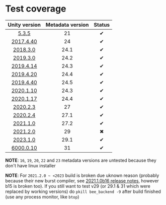 # Test coverage

|       Unity version       | Metadata version | Status |
| :-----------------------: | :--------------: | :----: |
|     [5.3.5](5.3.5f1/)     |        21        |   ✔    |
| [2017.4.40](2017.4.40f1/) |        24        |   ✔    |
|  [2018.3.0](2018.3.0f2/)  |       24.1       |   ✔    |
|  [2019.3.0](2019.3.0f6/)  |       24.2       |   ✔    |
| [2019.4.14](2019.4.14f1/) |       24.3       |   ✔    |
| [2019.4.20](2019.4.20f1/) |       24.4       |   ✔    |
| [2019.4.40](2019.4.40f1/) |       24.5       |   ✔    |
| [2020.1.10](2020.1.10f1/) |       24.3       |   ✔    |
| [2020.1.17](2020.1.17f1/) |       24.4       |   ✔    |
|  [2020.2.3](2020.2.3f1/)  |        27        |   ✔    |
|  [2020.2.4](2020.2.4f1/)  |       27.1       |   ✔    |
|  [2021.1.0](2021.1.0f1/)  |       27.2       |   ✔    |
|  [2021.2.0](2021.2.0f1/)  |        29        |   ✖    |
|  [2023.1.0](2023.1.0f1/)  |       29.1       |   ✔    |
| [6000.0.10](6000.0.10f1/) |        31        |   ✔    |

**NOTE**: `16`, `19`, `20`, `22` and `23` metadata versions are untested because they don't have linux installer

**NOTE**: For `2021.2.0 ~ <2023` build is broken due uknown reason (probably because their new burst compiler, see [2021.1.0b16 release notes](https://unity.com/en/releases/editor/beta/2021.2.0b16#notes), however b15 is broken too). If you still want to test v29 (or 29.1 & 31 which were replaced by working versions) do `pkill bee_backend -9` after build finished (use any process monitor, like `btop`)
